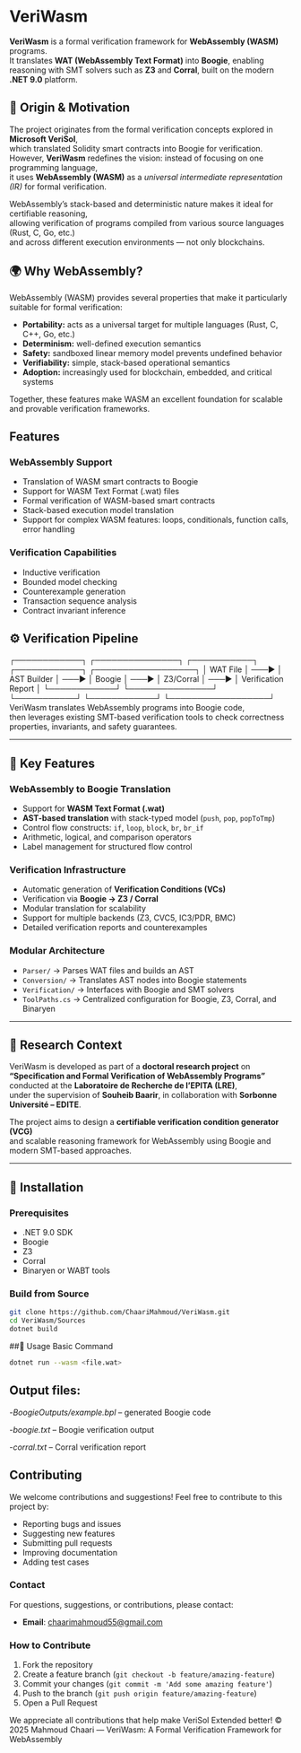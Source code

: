 # VeriWasm

**VeriWasm** is a formal verification framework for **WebAssembly (WASM)** programs.  
It translates **WAT (WebAssembly Text Format)** into **Boogie**, enabling reasoning with SMT solvers such as **Z3** and **Corral**, built on the modern **.NET 9.0** platform.

## 🧩 Origin & Motivation

The project originates from the formal verification concepts explored in **Microsoft VeriSol**,  
which translated Solidity smart contracts into Boogie for verification.  
However, **VeriWasm** redefines the vision: instead of focusing on one programming language,  
it uses **WebAssembly (WASM)** as a *universal intermediate representation (IR)* for formal verification.

WebAssembly’s stack-based and deterministic nature makes it ideal for certifiable reasoning,  
allowing verification of programs compiled from various source languages (Rust, C, Go, etc.)  
and across different execution environments — not only blockchains.

## 🌍 Why WebAssembly?

WebAssembly (WASM) provides several properties that make it particularly suitable for formal verification:

- **Portability:** acts as a universal target for multiple languages (Rust, C, C++, Go, etc.)  
- **Determinism:** well-defined execution semantics  
- **Safety:** sandboxed linear memory model prevents undefined behavior  
- **Verifiability:** simple, stack-based operational semantics  
- **Adoption:** increasingly used for blockchain, embedded, and critical systems  

Together, these features make WASM an excellent foundation for scalable and provable verification frameworks.

## Features


### WebAssembly Support 
- Translation of WASM smart contracts to Boogie
- Support for WASM Text Format (.wat) files
- Formal verification of WASM-based smart contracts
- Stack-based execution model translation
- Support for complex WASM features: loops, conditionals, function calls, error handling

### Verification Capabilities
- Inductive verification
- Bounded model checking
- Counterexample generation
- Transaction sequence analysis
- Contract invariant inference


## ⚙️ Verification Pipeline
┌────────────┐ ┌───────────────┐ ┌───────────┐ ┌────────────┐ ┌──────────────────┐
│ WAT File │ ───► │ AST Builder │ ───► │ Boogie │ ───► │ Z3/Corral │ ───► │ Verification Report │
└────────────┘ └───────────────┘ └───────────┘ └────────────┘ └──────────────────┘
VeriWasm translates WebAssembly programs into Boogie code,  
then leverages existing SMT-based verification tools to check correctness properties, invariants, and safety guarantees.

---

## 🚀 Key Features

### WebAssembly to Boogie Translation
- Support for **WASM Text Format (.wat)**  
- **AST-based translation** with stack-typed model (`push`, `pop`, `popToTmp`)  
- Control flow constructs: `if`, `loop`, `block`, `br`, `br_if`  
- Arithmetic, logical, and comparison operators  
- Label management for structured flow control  

### Verification Infrastructure
- Automatic generation of **Verification Conditions (VCs)**  
- Verification via **Boogie → Z3 / Corral**  
- Modular translation for scalability  
- Support for multiple backends (Z3, CVC5, IC3/PDR, BMC)  
- Detailed verification reports and counterexamples  

### Modular Architecture
- `Parser/` → Parses WAT files and builds an AST  
- `Conversion/` → Translates AST nodes into Boogie statements  
- `Verification/` → Interfaces with Boogie and SMT solvers  
- `ToolPaths.cs` → Centralized configuration for Boogie, Z3, Corral, and Binaryen  

---

## 🧠 Research Context

VeriWasm is developed as part of a **doctoral research project** on  
**“Specification and Formal Verification of WebAssembly Programs”**  
conducted at the **Laboratoire de Recherche de l’EPITA (LRE)**,  
under the supervision of **Souheib Baarir**, in collaboration with **Sorbonne Université – EDITE**.

The project aims to design a **certifiable verification condition generator (VCG)**  
and scalable reasoning framework for WebAssembly using Boogie and modern SMT-based approaches.

---
## 🧩 Installation

### Prerequisites
- .NET 9.0 SDK  
- Boogie  
- Z3  
- Corral  
- Binaryen or WABT tools  

### Build from Source
```bash
git clone https://github.com/ChaariMahmoud/VeriWasm.git
cd VeriWasm/Sources
dotnet build
```
##🧪 Usage
Basic Command
```bash
dotnet run --wasm <file.wat>
```
## Output files:
-*BoogieOutputs/example.bpl* – generated Boogie code

-*boogie.txt* – Boogie verification output

-*corral.txt* – Corral verification report

## Contributing

We welcome contributions and suggestions! Feel free to contribute to this project by:

- Reporting bugs and issues
- Suggesting new features
- Submitting pull requests
- Improving documentation
- Adding test cases

### Contact

For questions, suggestions, or contributions, please contact:
- **Email**: [chaarimahmoud55@gmail.com](mailto:chaarimahmoud55@gmail.com)

### How to Contribute

1. Fork the repository
2. Create a feature branch (`git checkout -b feature/amazing-feature`)
3. Commit your changes (`git commit -m 'Add some amazing feature'`)
4. Push to the branch (`git push origin feature/amazing-feature`)
5. Open a Pull Request

We appreciate all contributions that help make VeriSol Extended better!
© 2025 Mahmoud Chaari — VeriWasm: A Formal Verification Framework for WebAssembly
